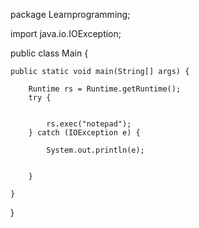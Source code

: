 
package Learnprogramming;

import java.io.IOException;

public class Main {

    public static void main(String[] args) {

        Runtime rs = Runtime.getRuntime();
        try {


            rs.exec("notepad");
        } catch (IOException e) {

            System.out.println(e);


        }

    }
}


